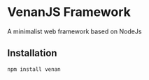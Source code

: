 # VenanJS Framework

A minimalist web framework based on NodeJs

## Installation

```bash
npm install venan
